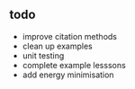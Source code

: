 ## todo

- improve citation methods
- clean up examples
- unit testing 
- complete example lesssons
- add energy minimisation
